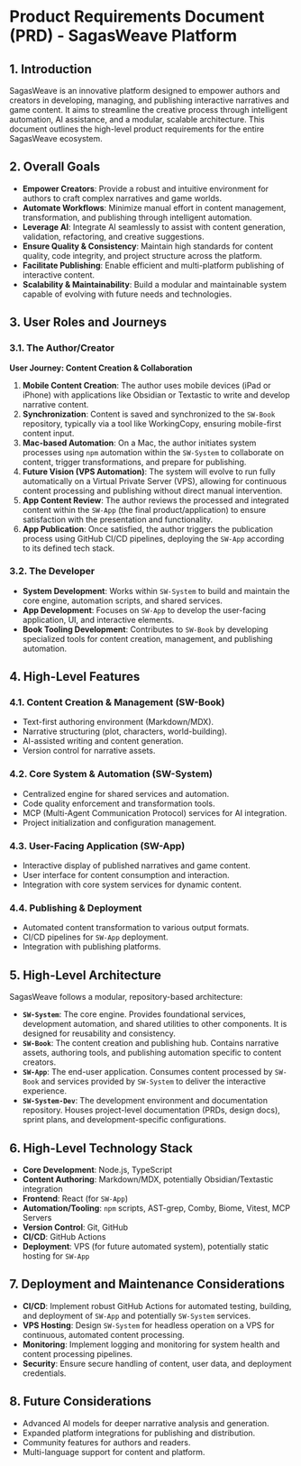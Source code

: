 # Product Requirements Document (PRD) - SagasWeave Platform

## 1. Introduction

SagasWeave is an innovative platform designed to empower authors and creators in developing, managing, and publishing interactive narratives and game content. It aims to streamline the creative process through intelligent automation, AI assistance, and a modular, scalable architecture. This document outlines the high-level product requirements for the entire SagasWeave ecosystem.

## 2. Overall Goals

-   **Empower Creators**: Provide a robust and intuitive environment for authors to craft complex narratives and game worlds.
-   **Automate Workflows**: Minimize manual effort in content management, transformation, and publishing through intelligent automation.
-   **Leverage AI**: Integrate AI seamlessly to assist with content generation, validation, refactoring, and creative suggestions.
-   **Ensure Quality & Consistency**: Maintain high standards for content quality, code integrity, and project structure across the platform.
-   **Facilitate Publishing**: Enable efficient and multi-platform publishing of interactive content.
-   **Scalability & Maintainability**: Build a modular and maintainable system capable of evolving with future needs and technologies.

## 3. User Roles and Journeys

### 3.1. The Author/Creator

**User Journey: Content Creation & Collaboration**

1.  **Mobile Content Creation**: The author uses mobile devices (iPad or iPhone) with applications like Obsidian or Textastic to write and develop narrative content.
2.  **Synchronization**: Content is saved and synchronized to the `SW-Book` repository, typically via a tool like WorkingCopy, ensuring mobile-first content input.
3.  **Mac-based Automation**: On a Mac, the author initiates system processes using `npm` automation within the `SW-System` to collaborate on content, trigger transformations, and prepare for publishing.
4.  **Future Vision (VPS Automation)**: The system will evolve to run fully automatically on a Virtual Private Server (VPS), allowing for continuous content processing and publishing without direct manual intervention.
5.  **App Content Review**: The author reviews the processed and integrated content within the `SW-App` (the final product/application) to ensure satisfaction with the presentation and functionality.
6.  **App Publication**: Once satisfied, the author triggers the publication process using GitHub CI/CD pipelines, deploying the `SW-App` according to its defined tech stack.

### 3.2. The Developer

-   **System Development**: Works within `SW-System` to build and maintain the core engine, automation scripts, and shared services.
-   **App Development**: Focuses on `SW-App` to develop the user-facing application, UI, and interactive elements.
-   **Book Tooling Development**: Contributes to `SW-Book` by developing specialized tools for content creation, management, and publishing automation.

## 4. High-Level Features

### 4.1. Content Creation & Management (SW-Book)
-   Text-first authoring environment (Markdown/MDX).
-   Narrative structuring (plot, characters, world-building).
-   AI-assisted writing and content generation.
-   Version control for narrative assets.

### 4.2. Core System & Automation (SW-System)
-   Centralized engine for shared services and automation.
-   Code quality enforcement and transformation tools.
-   MCP (Multi-Agent Communication Protocol) services for AI integration.
-   Project initialization and configuration management.

### 4.3. User-Facing Application (SW-App)
-   Interactive display of published narratives and game content.
-   User interface for content consumption and interaction.
-   Integration with core system services for dynamic content.

### 4.4. Publishing & Deployment
-   Automated content transformation to various output formats.
-   CI/CD pipelines for `SW-App` deployment.
-   Integration with publishing platforms.

## 5. High-Level Architecture

SagasWeave follows a modular, repository-based architecture:

-   **`SW-System`**: The core engine. Provides foundational services, development automation, and shared utilities to other components. It is designed for reusability and consistency.
-   **`SW-Book`**: The content creation and publishing hub. Contains narrative assets, authoring tools, and publishing automation specific to content creators.
-   **`SW-App`**: The end-user application. Consumes content processed by `SW-Book` and services provided by `SW-System` to deliver the interactive experience.
-   **`SW-System-Dev`**: The development environment and documentation repository. Houses project-level documentation (PRDs, design docs), sprint plans, and development-specific configurations.

## 6. High-Level Technology Stack

-   **Core Development**: Node.js, TypeScript
-   **Content Authoring**: Markdown/MDX, potentially Obsidian/Textastic integration
-   **Frontend**: React (for `SW-App`)
-   **Automation/Tooling**: `npm` scripts, AST-grep, Comby, Biome, Vitest, MCP Servers
-   **Version Control**: Git, GitHub
-   **CI/CD**: GitHub Actions
-   **Deployment**: VPS (for future automated system), potentially static hosting for `SW-App`

## 7. Deployment and Maintenance Considerations

-   **CI/CD**: Implement robust GitHub Actions for automated testing, building, and deployment of `SW-App` and potentially `SW-System` services.
-   **VPS Hosting**: Design `SW-System` for headless operation on a VPS for continuous, automated content processing.
-   **Monitoring**: Implement logging and monitoring for system health and content processing pipelines.
-   **Security**: Ensure secure handling of content, user data, and deployment credentials.

## 8. Future Considerations

-   Advanced AI models for deeper narrative analysis and generation.
-   Expanded platform integrations for publishing and distribution.
-   Community features for authors and readers.
-   Multi-language support for content and platform.
